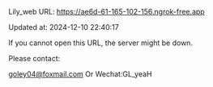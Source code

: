Lily_web URL: https://ae6d-61-165-102-156.ngrok-free.app

Updated at: 2024-12-10 22:40:17

If you cannot open this URL, the server might be down.

Please contact: 

goley04@foxmail.com Or Wechat:GL_yeaH